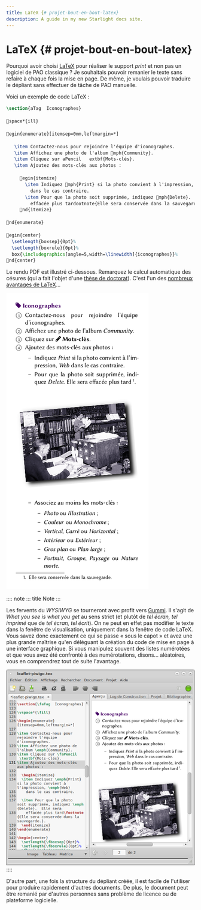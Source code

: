 ```yaml
---
title: LaTeX {# projet-bout-en-bout-latex}
description: A guide in my new Starlight docs site.
---
```

# LaTeX {# projet-bout-en-bout-latex}

Pourquoi avoir choisi [LaTeX](#latex) pour réaliser le support *print*
et non pas un logiciel de PAO classique ? Je souhaitais pouvoir remanier
le texte sans refaire à chaque fois la mise en page. De même, je voulais
pouvoir traduire le dépliant sans effectuer de tâche de PAO manuelle.

Voici un exemple de code LaTeX :

``` tex
\section{aTag  Iconographes}

space*{ill}

egin{enumerate}[itemsep=0mm,leftmargin=*]

   \item Contactez-nous pour rejoindre l'équipe d'iconographes.
   \item Affichez une photo de l'album mph{Community}.
   \item Cliquez sur aPencil  	extbf{Mots-clés}.
   \item Ajoutez des mots-clés aux photos :

     egin{itemize}
       \item Indiquez mph{Print} si la photo convient à l'impression, mph{Web}
         dans le cas contraire.
       \item Pour que la photo soit supprimée, indiquez mph{Delete}.  Elle sera
         effacée plus tardootnote{Elle sera conservée dans la sauvegarde.}.
     nd{itemize}

nd{enumerate}

egin{center}
  \setlength{boxsep}{0pt}%
  \setlength{boxrule}{0pt}%
  box{\includegraphics[angle=5,width=\linewidth]{iconographes}}%
nd{center}
```

Le rendu PDF est illustré ci-dessous. Remarquez le calcul automatique
des césures (qui a fait l\'objet d\'une [thèse de doctorat]()). C\'est
l\'un des [nombreux avantages de LaTeX]()...

![](graphics/latex-rendu.png)

:::: note
::: title
Note
:::

Les fervents du *WYSIWYG* se tourneront avec profit vers [Gummi](). Il
s\'agit de *What you see is what you get* au sens strict (et plutôt de
*tel écran, tel imprimé* que de *tel écran, tel écrit*). On ne peut en
effet pas modifier le texte dans la fenêtre de visualisation, uniquement
dans la fenêtre de code LaTeX. Vous savez donc exactement ce qui se
passe « sous le capot » et avez une plus grande maîtrise qu\'en
déléguant la création du code de mise en page à une interface graphique.
Si vous manipulez souvent des listes numérotées et que vous avez été
confronté à des numérotations, disons... aléatoires, vous en comprendrez
tout de suite l\'avantage.

![](graphics/latex-wysiwyg-gummi.png)
::::

D\'autre part, une fois la structure du dépliant créée, il est facile de
l\'utiliser pour produire rapidement d\'autres documents. De plus, le
document peut être remanié par d\'autres personnes sans problème de
licence ou de plateforme logicielle.
